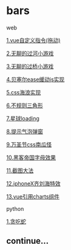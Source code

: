 # bars

web

[1.vue自定义指令(拖动)](https://bajiu.github.io/bars/html/vueMove.html)

[2.无聊的过河小游戏](https://bajiu.github.io/bars/html/createjs/runRiver/index.html)

[3.无聊的过桥小游戏](https://bajiu.github.io/bars/html/createjs/runBridge/index.html)

[4.贝塞尔ease缓动js实现](https://bajiu.github.io/bars/html/bezier.html)

[5.css海浪实现](https://bajiu.github.io/bars/html/sea.html)

[6.不规则三角形](https://bajiu.github.io/bars/html/polygon.html)

[7.星球loading](https://bajiu.github.io/bars/html/moon.html)

[8.提示气泡弹窗](https://bajiu.github.io/bars/html/hoverPoint.html)

[9.万圣节css南瓜怪](https://bajiu.github.io/bars/html/pumpkin.html)

[10.黑客帝国字母效果](https://bajiu.github.io/bars/html/viewCode.html)

[11.截图大法](https://bajiu.github.io/bars/html/cutPic.html)

[12.iphoneX齐刘海特效](https://bajiu.github.io/bars/html/liuhai.html)

[13.vue引用charts组件](https://bajiu.github.io/bars/html/vueCharts.html)

python

[1.贪吃蛇](https://github.com/bajiu/bars/blob/master/python/snake/snake.py)











## continue...

